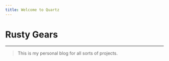 ```yaml
---
title: Welcome to Quartz
---
```


# Rusty Gears
---- 
> This is my personal blog for all sorts of projects. 



